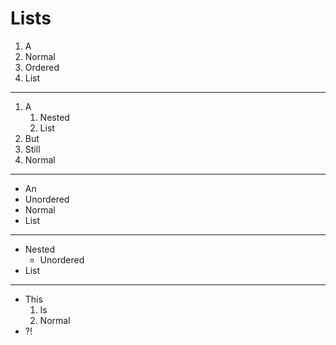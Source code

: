 # Lists

1. A
2. Normal
3. Ordered
4. List

---

1. A
   1. Nested
   2. List
2. But
3. Still
4. Normal

---

- An
- Unordered
- Normal
- List

---

- Nested
  - Unordered
- List

---

- This
  1. Is
  2. Normal
- ?!
